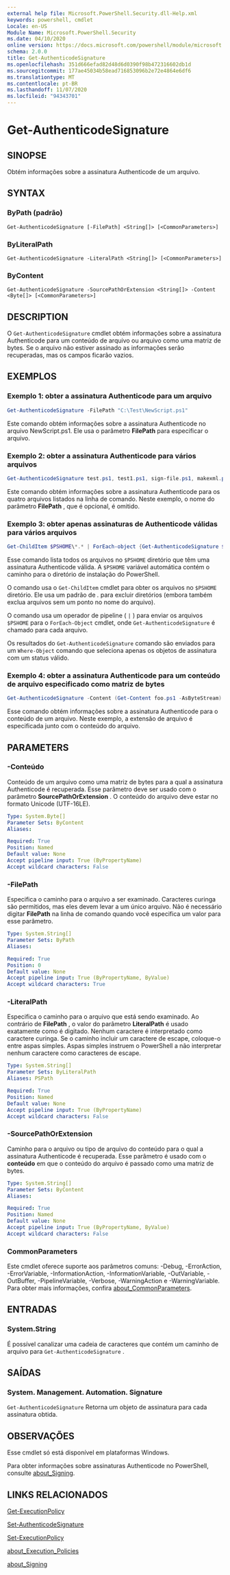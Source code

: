 ```yaml
---
external help file: Microsoft.PowerShell.Security.dll-Help.xml
keywords: powershell, cmdlet
Locale: en-US
Module Name: Microsoft.PowerShell.Security
ms.date: 04/10/2020
online version: https://docs.microsoft.com/powershell/module/microsoft.powershell.security/get-authenticodesignature?view=powershell-6&WT.mc_id=ps-gethelp
schema: 2.0.0
title: Get-AuthenticodeSignature
ms.openlocfilehash: 351d666efad82d48d6d0390f98b472316602db1d
ms.sourcegitcommit: 177ae45034b58ead716853096b2e72e4864e6df6
ms.translationtype: MT
ms.contentlocale: pt-BR
ms.lasthandoff: 11/07/2020
ms.locfileid: "94343701"
---
```

# Get-AuthenticodeSignature

## SINOPSE
Obtém informações sobre a assinatura Authenticode de um arquivo.

## SYNTAX

### ByPath (padrão)

```
Get-AuthenticodeSignature [-FilePath] <String[]> [<CommonParameters>]
```

### ByLiteralPath

```
Get-AuthenticodeSignature -LiteralPath <String[]> [<CommonParameters>]
```

### ByContent

```
Get-AuthenticodeSignature -SourcePathOrExtension <String[]> -Content <Byte[]> [<CommonParameters>]
```

## DESCRIPTION

O `Get-AuthenticodeSignature` cmdlet obtém informações sobre a assinatura Authenticode para um conteúdo de arquivo ou arquivo como uma matriz de bytes. Se o arquivo não estiver assinado as informações serão recuperadas, mas os campos ficarão vazios.

## EXEMPLOS

### Exemplo 1: obter a assinatura Authenticode para um arquivo

```powershell
Get-AuthenticodeSignature -FilePath "C:\Test\NewScript.ps1"
```

Este comando obtém informações sobre a assinatura Authenticode no arquivo NewScript.ps1. Ele usa o parâmetro **FilePath** para especificar o arquivo.

### Exemplo 2: obter a assinatura Authenticode para vários arquivos

```powershell
Get-AuthenticodeSignature test.ps1, test1.ps1, sign-file.ps1, makexml.ps1
```

Este comando obtém informações sobre a assinatura Authenticode para os quatro arquivos listados na linha de comando. Neste exemplo, o nome do parâmetro **FilePath** , que é opcional, é omitido.

### Exemplo 3: obter apenas assinaturas de Authenticode válidas para vários arquivos

```powershell
Get-ChildItem $PSHOME\*.* | ForEach-object {Get-AuthenticodeSignature $_} | Where-Object {$_.status -eq "Valid"}
```

Esse comando lista todos os arquivos no `$PSHOME` diretório que têm uma assinatura Authenticode válida. A `$PSHOME` variável automática contém o caminho para o diretório de instalação do PowerShell.

O comando usa o `Get-ChildItem` cmdlet para obter os arquivos no `$PSHOME` diretório. Ele usa um padrão de *.* para excluir diretórios (embora também exclua arquivos sem um ponto no nome do arquivo).

O comando usa um operador de pipeline ( `|` ) para enviar os arquivos `$PSHOME` para o `ForEach-Object` cmdlet, onde `Get-AuthenticodeSignature` é chamado para cada arquivo.

Os resultados do `Get-AuthenticodeSignature` comando são enviados para um `Where-Object` comando que seleciona apenas os objetos de assinatura com um status válido.

### Exemplo 4: obter a assinatura Authenticode para um conteúdo de arquivo especificado como matriz de bytes

```powershell
Get-AuthenticodeSignature -Content (Get-Content foo.ps1 -AsByteStream) -SourcePathorExtension ps1
```

Esse comando obtém informações sobre a assinatura Authenticode para o conteúdo de um arquivo. Neste exemplo, a extensão de arquivo é especificada junto com o conteúdo do arquivo.

## PARAMETERS

### -Conteúdo

Conteúdo de um arquivo como uma matriz de bytes para a qual a assinatura Authenticode é recuperada. Esse parâmetro deve ser usado com o parâmetro **SourcePathOrExtension** . O conteúdo do arquivo deve estar no formato Unicode (UTF-16LE).

```yaml
Type: System.Byte[]
Parameter Sets: ByContent
Aliases:

Required: True
Position: Named
Default value: None
Accept pipeline input: True (ByPropertyName)
Accept wildcard characters: False
```

### -FilePath

Especifica o caminho para o arquivo a ser examinado. Caracteres curinga são permitidos, mas eles devem levar a um único arquivo. Não é necessário digitar **FilePath** na linha de comando quando você especifica um valor para esse parâmetro.

```yaml
Type: System.String[]
Parameter Sets: ByPath
Aliases:

Required: True
Position: 0
Default value: None
Accept pipeline input: True (ByPropertyName, ByValue)
Accept wildcard characters: True
```

### -LiteralPath

Especifica o caminho para o arquivo que está sendo examinado. Ao contrário de **FilePath** , o valor do parâmetro **LiteralPath** é usado exatamente como é digitado. Nenhum caractere é interpretado como caractere curinga. Se o caminho incluir um caractere de escape, coloque-o entre aspas simples. Aspas simples instruem o PowerShell a não interpretar nenhum caractere como caracteres de escape.

```yaml
Type: System.String[]
Parameter Sets: ByLiteralPath
Aliases: PSPath

Required: True
Position: Named
Default value: None
Accept pipeline input: True (ByPropertyName)
Accept wildcard characters: False
```

### -SourcePathOrExtension

Caminho para o arquivo ou tipo de arquivo do conteúdo para o qual a assinatura Authenticode é recuperada. Esse parâmetro é usado com o **conteúdo** em que o conteúdo do arquivo é passado como uma matriz de bytes.

```yaml
Type: System.String[]
Parameter Sets: ByContent
Aliases:

Required: True
Position: Named
Default value: None
Accept pipeline input: True (ByPropertyName, ByValue)
Accept wildcard characters: False
```

### CommonParameters

Este cmdlet oferece suporte aos parâmetros comuns: -Debug, -ErrorAction, -ErrorVariable, -InformationAction, -InformationVariable, -OutVariable, -OutBuffer, -PipelineVariable, -Verbose, -WarningAction e -WarningVariable. Para obter mais informações, confira [about_CommonParameters](../Microsoft.PowerShell.Core/About/about_CommonParameters.md).

## ENTRADAS

### System.String

É possível canalizar uma cadeia de caracteres que contém um caminho de arquivo para `Get-AuthenticodeSignature` .

## SAÍDAS

### System. Management. Automation. Signature

`Get-AuthenticodeSignature` Retorna um objeto de assinatura para cada assinatura obtida.

## OBSERVAÇÕES

Esse cmdlet só está disponível em plataformas Windows.

Para obter informações sobre assinaturas Authenticode no PowerShell, consulte [about_Signing](../Microsoft.PowerShell.Core/About/about_Signing.md).

## LINKS RELACIONADOS

[Get-ExecutionPolicy](Get-ExecutionPolicy.md)

[Set-AuthenticodeSignature](Set-AuthenticodeSignature.md)

[Set-ExecutionPolicy](Set-ExecutionPolicy.md)

[about_Execution_Policies](../Microsoft.PowerShell.Core/About/about_Execution_Policies.md)

[about_Signing](../Microsoft.PowerShell.Core/About/about_Signing.md)
